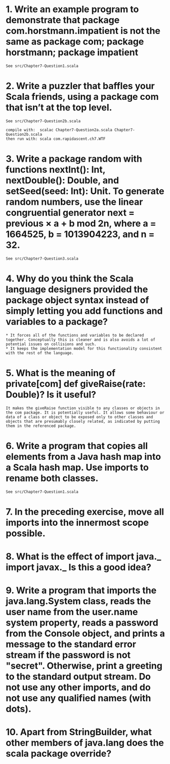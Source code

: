 # 1. Write an example program to demonstrate that package com.horstmann.impatient is not the same as package com; package horstmann; package impatient

    See src/Chapter7-Question1.scala

# 2. Write a puzzler that baffles your Scala friends, using a package com that isn’t at the top level.

    See src/Chapter7-Question2b.scala

    compile with:  scalac Chapter7-Question2a.scala Chapter7-Question2b.scala 
    then run with: scala com.rapidascent.ch7.WTF

# 3. Write a package random with functions nextInt(): Int, nextDouble(): Double, and setSeed(seed: Int): Unit. To generate random numbers, use the linear congruential generator next = previous × a + b mod 2n, where a = 1664525, b = 1013904223, and n = 32.

    See src/Chapter7-Question3.scala

# 4. Why do you think the Scala language designers provided the package object syntax instead of simply letting you add functions and variables to a package?

    * It forces all of the functions and variables to be declared together. Conceptually this is cleaner and is also avoids a lot of potential issues on collisions and such.
    * It keeps the implementation model for this functionality consistent with the rest of the language.

# 5. What is the meaning of private[com] def giveRaise(rate: Double)? Is it useful?

    It makes the giveRaise function visible to any classes or objects in the com package. It is potentially useful. It allows some behaviour or data of a class or object to be exposed only to other classes and objects that are presumably closely related, as indicated by putting them in the referenced package.

# 6. Write a program that copies all elements from a Java hash map into a Scala hash map. Use imports to rename both classes.

    See src/Chapter7-Question1.scala

# 7. In the preceding exercise, move all imports into the innermost scope possible.

# 8. What is the effect of import java._ import javax._ Is this a good idea?

# 9. Write a program that imports the java.lang.System class, reads the user name from the user.name system property, reads a password from the Console object, and prints a message to the standard error stream if the password is not "secret". Otherwise, print a greeting to the standard output stream. Do not use any other imports, and do not use any qualified names (with dots).

# 10. Apart from StringBuilder, what other members of java.lang does the scala package override?
